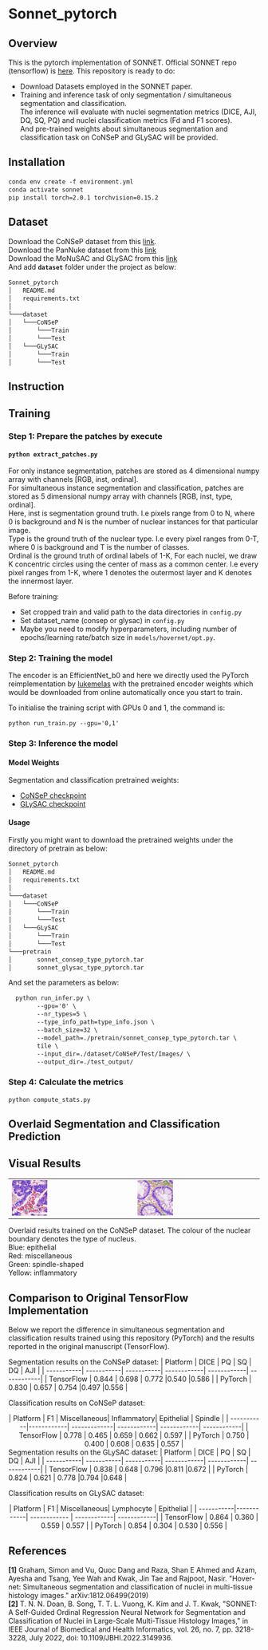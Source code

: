 # Sonnet_pytorch
## Overview
This is the pytorch implementation of SONNET. Official SONNET repo (tensorflow) is [here](https://github.com/QuIIL/Sonnet/).
This repository is ready to do:
- Download Datasets employed in the SONNET paper.
- Training and inference task of only segmentation / simultaneous segmentation and classification. <br />
The inference will evaluate with nuclei segmentation metrics (DICE, AJI, DQ, SQ, PQ) and 
nuclei classification metrics (Fd and F1 scores). <br /> And pre-trained weights about simultaneous segmentation and classification task on CoNSeP and GLySAC will be provided.

## Installation



```
conda env create -f environment.yml
conda activate sonnet
pip install torch=2.0.1 torchvision=0.15.2 
```

## Dataset
Download the CoNSeP dataset from this [link](https://warwick.ac.uk/fac/sci/dcs/research/tia/data/hovernet/). <br />
Download the PanNuke dataset from this [link](https://warwick.ac.uk/fac/cross_fac/tia/data/pannuke) <br />
Download the MoNuSAC and GLySAC from this [link](https://drive.google.com/drive/folders/1p0Yt2w8MTcaZJU3bdh0fAtTrPWin1-zb?usp=sharing) <br />
And add **`dataset`** folder under the project as below:
```
Sonnet_pytorch
│   README.md
│   requirements.txt    
│
└───dataset
│   └───CoNSeP 
│       └───Train
│       └───Test
│   └───GLySAC 
│       └───Train
│       └───Test
```

## Instruction
## Training
### Step 1: Prepare the patches by execute
**`python extract_patches.py`** <br /><br />
For only instance segmentation, patches are stored as 4 dimensional numpy array with channels [RGB, inst, ordinal]. <br />
For simultaneous instance segmentation and classification, patches are stored as 5 dimensional numpy array with channels [RGB, inst, type, ordinal]. <br /> 
Here, inst is segmentation ground truth. I.e pixels range from 0 to N, where 0 is background and N is the number of nuclear instances for that particular image. <br /> 
Type is the ground truth of the nuclear type. I.e every pixel ranges from 0-T, where 0 is background and T is the number of classes.<br /> 
Ordinal is the ground truth of ordinal labels of 1-K, For each nuclei, we draw K concentric circles using the center of mass as a common center. I.e every pixel ranges from 1-K, where 1 denotes the outermost layer and K denotes the innermost layer.<br /> 


Before training:

- Set cropped train and valid path to the data directories in `config.py`
- Set dataset_name (consep or glysac) in `config.py`
- Maybe you need to modify hyperparameters, including number of epochs/learning rate/batch size in `models/hovernet/opt.py`.

### Step 2: Training the model
The encoder is an EfficientNet_b0 and here we directly used the PyTorch reimplementation by [lukemelas](https://github.com/lukemelas/EfficientNet-PyTorch)
with the pretrained encoder weights which would be downloaded from online automatically once you start to train.

To initialise the training script with GPUs 0 and 1, the command is:
```
python run_train.py --gpu='0,1' 
```

### Step 3: Inference the model

#### Model Weights

Segmentation and classification pretrained weights:
- [CoNSeP checkpoint](https://drive.google.com/file/d/1J6j5bimIyEA9gkW-fUzDzV8xFxMCOgTu/view?usp=drive_link)
- [GLySAC checkpoint](https://drive.google.com/file/d/1J6j5bimIyEA9gkW-fUzDzV8xFxMCOgTu/view?usp=drive_link)
#### Usage
Firstly you might want to download the pretrained weights under the directory of pretrain as below:
```
Sonnet_pytorch
│   README.md
│   requirements.txt    
│
└───dataset
│   └───CoNSeP 
│       └───Train
│       └───Test
│   └───GLySAC 
│       └───Train
│       └───Test
└───pretrain 
│       sonnet_consep_type_pytorch.tar
│       sonnet_glysac_type_pytorch.tar
```
And set the parameters as below: <br />
```
  python run_infer.py \
        --gpu='0' \
        --nr_types=5 \
        --type_info_path=type_info.json \
        --batch_size=32 \
        --model_path=./pretrain/sonnet_consep_type_pytorch.tar \
        tile \
        --input_dir=./dataset/CoNSeP/Test/Images/ \
        --output_dir=./test_output/ 
```
### Step 4: Calculate the metrics
```
python compute_stats.py 
```

## Overlaid Segmentation and Classification Prediction

## Visual Results
<table border="0">
<tr>
    <td>
    <img src="docs/result_1.png", width="30%" />
    </td> 
    <td>
    <img src="docs/results_2.png", width="30%" /> 
    </td>
</tr>
</table>

Overlaid results trained on the CoNSeP dataset. The colour of the nuclear boundary denotes the type of nucleus. <br />
Blue: epithelial<br />
Red: miscellaneous <br />
Green: spindle-shaped <br />
Yellow: inflammatory

## Comparison to Original TensorFlow Implementation

Below we report the difference in simultaneous segmentation and classification results trained using this repository (PyTorch) and the results reported in the original manuscript (TensorFlow). 

Segmentation results on the CoNSeP dataset:
| Platform   | DICE       | PQ         | SQ          | DQ          | AJI         |
| -----------| -----------| -----------| ------------| ------------| ------------|
| TensorFlow | 0.844      | 0.698      | 0.772       |0.540        |0.586        |
| PyTorch    | 0.830      | 0.657      | 0.754       |0.497        |0.556        |

Classification results on CoNSeP dataset: 
<center>
| Platform   | F1         | Miscellaneous| Inflammatory| Epithelial  | Spindle     |
| -----------|------------| -------------| ------------| ------------| ------------|
| TensorFlow | 0.778      |     0.465    |    0.659    |    0.662    |   0.597     |
| PyTorch    | 0.750      |     0.400    |    0.608    |    0.635    |   0.557     |
</center>
Segmentation results on the GLySAC dataset:
| Platform   | DICE       | PQ         | SQ          | DQ          | AJI         |
| -----------| -----------| -----------| ------------| ------------| ------------|
| TensorFlow | 0.838      | 0.648      | 0.796       |0.811        |0.672        |
| PyTorch    | 0.824      | 0.621      | 0.778       |0.794        |0.648        |

Classification results on GLySAC dataset: 
<center>
| Platform   | F1         | Miscellaneous| Lymphocyte  | Epithelial  |
| -----------|------------| ------------ | ------------| ------------|
| TensorFlow | 0.864      |     0.360    |    0.559    |    0.557    |
| PyTorch    | 0.854      |     0.304    |    0.530    |    0.556    |
</center>


## References
**[1]** Graham, Simon and Vu, Quoc Dang and Raza, Shan E Ahmed and Azam, Ayesha and Tsang, Yee Wah and Kwak, Jin Tae and Rajpoot, Nasir. "Hover-net: Simultaneous segmentation and classification of nuclei in multi-tissue histology images." arXiv:1812.06499(2019) <br/>
**[2]** T. N. N. Doan, B. Song, T. T. L. Vuong, K. Kim and J. T. Kwak, "SONNET: A Self-Guided Ordinal Regression Neural Network for Segmentation and Classification of Nuclei in Large-Scale Multi-Tissue Histology Images," in IEEE Journal of Biomedical and Health Informatics, vol. 26, no. 7, pp. 3218-3228, July 2022, doi: 10.1109/JBHI.2022.3149936.


